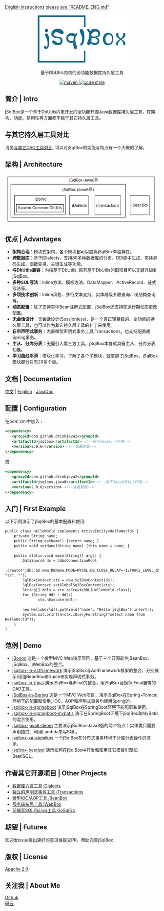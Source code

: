 ﻿<p align="left">
  <a href="README_ENG.md">
	English instructions please see "README_ENG.md"
  </a>
</p>

<p align="center">
  <a href="https://github.com/drinkjava2/jSqlBox">
   <img alt="jsqlbox-logo" src="jsqlbox-logo.png">
  </a>
</p>

<p align="center">
  基于DbUtils内核的全功能数据库持久层工具
</p>

<p align="center">
  <a href="http://search.maven.org/#search%7Cga%7C1%7Cg%3A%22com.github.drinkjava2%22%20AND%20a%3A%22jsqlbox%22">
    <img alt="maven" src="https://img.shields.io/maven-central/v/com.github.drinkjava2/jsqlbox.svg?style=flat-square">
  </a>

  <a href="https://www.apache.org/licenses/LICENSE-2.0">
    <img alt="code style" src="https://img.shields.io/badge/license-Apache%202-4EB1BA.svg?style=flat-square">
  </a>
</p>

## 简介 | Intro
jSqlBox是一个基于DbUtils内核开发的全功能开源Java数据库持久层工具，在架构、功能、易用性等方面都不输于其它持久层工具。  

## 与其它持久层工具对比
请见[与其它DAO工具对比](https://gitee.com/drinkjava2/jSqlBox/wikis/pages?title=%E9%99%84%E5%BD%952%EF%BC%9ADAO%E5%B7%A5%E5%85%B7%E5%AF%B9%E6%AF%94&parent=%E7%94%A8%E6%88%B7%E6%89%8B%E5%86%8C), 可以对jSqlBox的功能与特点有一个大概的了解。  

## 架构 | Architecture  
![image](arch.png)  

## 优点 | Advantages

- **架构合理**：模块式架构，各个模块都可以脱离jSqlBox单独存在。  
- **跨数据库**：基于jDialects，支持80多种数据库的分页、DDl脚本生成、实体源码生成、函数变换、主键生成等功能。  
- **与DbUtils兼容**：内核基于DbUtils, 原有基于DbUtils的旧项目可以无缝升级到jSqlBox。  
- **多种SQL写法**：Inline方法、模板方法、DataMapper、ActiveRecord、链式写法等。  
- **多项技术创新**：Inline风格、多行文本支持、实体越级关联查询、树结构查询等。  
- **动态配置**：除了支持实体Bean注解式配置，jSqlBox还支持在运行期动态更改配置。  
- **无会话设计**：无会话设计(Sessionless)，是一个真正轻量级的、全功能的持久层工具，也可以作为其它持久层工具的补丁来使用。  
- **自带声明式事务**：内置微型声明式事务工具jTransactions。也支持配置成Spring事务。  
- **主从、分库分表**：无需引入第三方工具，jSqlBox本身就具备主从、分库分表功能。  
- **学习曲线平滑**：模块化学习，了解了各个子模块，就掌握了jSqlBox，jSqlBox模块部分只有20多个类。  

## 文档 | Documentation

[中文](https://gitee.com/drinkjava2/jSqlBox/wikis/pages)  |  [English](https://github.com/drinkjava2/jSqlBox/wiki) | [JavaDoc](http://search.maven.org/#search%7Cga%7C1%7Ca%3A%22jsqlbox%22)

## 配置 | Configuration
在pom.xml中加入：  
```xml
<dependency>
   <groupId>com.github.drinkjava2</groupId>
   <artifactId>jsqlbox</artifactId> <!--用于Java6、7环境-->
   <version>2.0.6</version> <!--或最新版-->
</dependency> 
```
或
```xml
<dependency>
   <groupId>com.github.drinkjava2</groupId>
   <artifactId>jsqlbox-java8</artifactId> <!--用于Java8及以上环境-->
   <version>2.0.6/version> <!--或最新版-->
</dependency> 
```

## 入门 | First Example
以下示例演示了jSqlBox的基本配置和使用:
```
public class HelloWorld implements ActiveEntity<HelloWorld> {
    private String name;
    public String getName() {return name; }
    public void setName(String name) {this.name = name; }

    public static void main(String[] args) {
        DataSource ds = JdbcConnectionPool
                .create("jdbc:h2:mem:DBName;MODE=MYSQL;DB_CLOSE_DELAY=-1;TRACE_LEVEL_SYSTEM_OUT=0", "sa", "");
        SqlBoxContext ctx = new SqlBoxContext(ds);
        SqlBoxContext.setGlobalSqlBoxContext(ctx);
        String[] ddls = ctx.toCreateDDL(HelloWorld.class);
        for (String ddl : ddls)
               ctx.nExecute(ddl);

        new HelloWorld().putField("name", "Hello jSqlBox").insert();
        System.out.println(ctx.iQueryForString("select name from HelloWorld"));
    }
}
```

## 范例 | Demo

* [jBooox](https://gitee.com/drinkjava2/jBooox) 这是一个微型MVC Web演示项目，基于三个开源软件jBeanBox、jSqlBox、jWebBox的整合。
* [jsqlbox-in-actframework](../../tree/master/demo/jsqlbox-in-actframework) 演示jSqlBox与ActFramework框架的整合，分别展示利用jBeanBox和Guice来实现声明式事务。
* [jsqlbox-in-jfinal](../../tree/master/demo/jsqlbox-in-jfinal) 演示jSqlBox与jFinal的整合，用jSqlBox替换掉jFinal自带的DAO工具。
* [jSqlBox-in-Spring](../../tree/master/demo/jsqlbox-in-spring) 这是一个MVC Web项目，演示jSqlBox在Spring+Tomcat环境下的配置和使用, IOC、AOP和声明式事务均使用Spring的。
* [jsqlbox-in-springboot](../../tree/master/demo/jsqlbox-in-springboot) 演示jSqlBox在SpringBoot环境下的配置和使用。  
* [jsqlbox-in-springboot-mybatis](../../tree/master/demo/jsqlbox-in-springboot-mybatis) 演示在SpringBoot环境下jSqlBox和MyBatis的混合使用。
* [jsqlbox-java8-demo](../../tree/master/demo/jsqlbox-java8-demo) 主要演示jSqlBox-Java8版的两个特点：实体类只需要声明接口、利用Lambda来写SQL。
* [jsqlbox-xa-atomikos](../../tree/master/demo/jsqlbox-xa-atomikos) 一个jSqlBox在分布式事务环境下分库分表操作的演示。  
* [jsqlbox-beetlsql](../../tree/master/demo/jsqlbox-beetlsql) 演示如何在jSqlBox中开发和使用其它模板引擎如BeetlSQL。
 
 
## 作者其它开源项目 | Other Projects

- [数据库方言工具 jDialects](https://gitee.com/drinkjava2/jdialects)
- [独立的声明式事务工具 jTransactions](https://gitee.com/drinkjava2/jTransactions)
- [微型IOC/AOP工具 jBeanBox](https://gitee.com/drinkjava2/jBeanBox)
- [服务端布局工具 jWebBox](https://gitee.com/drinkjava2/jWebBox)
- [前端写SQL和Java工具 GoSqlGo](https://gitee.com/drinkjava2/gosqlgo)

## 期望 | Futures

欢迎发issue提出更好的意见或提交PR，帮助完善jSqlBox

## 版权 | License

[Apache 2.0](http://www.apache.org/licenses/LICENSE-2.0)

## 关注我 | About Me
[Github](https://github.com/drinkjava2)  
[码云](https://gitee.com/drinkjava2)  
